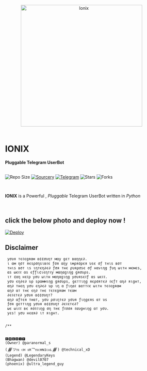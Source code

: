 


<p align="center">
    <a href="https://github.com/Ion-cell/IoniX"><img src="https://telegra.ph/file/5d6f61b25896be4c3dd6c.jpg" alt="Ionix" width=400px></a>
    <br>
    <br>
</p>

<h1>IONIX</h1>
<b>Pluggable Telegram UserBot</b>
<br>
<br>

![Repo Size](https://img.shields.io/github/repo-size/ion-cell/ionix)
[![Sourcery](https://img.shields.io/badge/Sourcery-enabled-brightgreen)](https://sourcery.ai)
[![Telegram](https://img.shields.io/badge/Support%20Group-Telegram-blue)](https://t.me/ionix-support-official)
![Stars](https://img.shields.io/github/stars/ion-cell/ioniX)
![Forks](https://img.shields.io/github/forks/ion-cell/ionix)



<br>

 **IONIX** is a Powerful , _Pluggable_ Telegram UserBot written in _Python_ 
<br>

<br>

## click the below photo and deploy now !

[![Deploy](https://telegra.ph/file/ddf34deda771cacf0fee8.jpg)](https://heroku.com/deploy?template=https://github.com/ion-cell/ionix/tree/main)

## Disclaimer

                
   ```  ⚠️кαηg αт уσυя σωη яιѕк⚠️          
    уσυя тєℓєgяαм α¢¢συηт мαу gєт вαηηє∂.
    ι αм ησт яєѕρσηѕιвℓє ƒσя αηу ιмρяσρєя υѕє σƒ тнιѕ вσт
    тнιѕ вσт ιѕ ιηтєη∂є∂ ƒσя тнє ρυяρσѕє σƒ нανιηg ƒυη ωιтн мємєѕ,
    αѕ ωєℓℓ αѕ єƒƒι¢ιєηтℓу мαηαgιηg gяσυρѕ.
    ιт ¢αη нєℓρ уσυ ωιтн мαηαgιηg уσυяѕєℓƒ αѕ ωєℓℓ.
    уσυ єη∂є∂ υρ ѕραммιηg gяσυρѕ, gєттιηg яєρσятє∂ ℓєƒт αη∂ яιgнт,
    αη∂ тнєη уσυ єη∂є∂ υρ ιη α ƒιηαℓ вαттℓє ωιтн тєℓєgяαм
    αη∂ αт тнє єη∂ тнє тєℓєgяαм тєαм
    ∂єℓєтє∂ уσυя α¢¢συηт?
    αη∂ αƒтєя тнαт, уσυ ρσιηтє∂ уσυя ƒιηgєяѕ αт υѕ
    ƒσя gєттιηg уσυя α¢¢συηт ∂єℓєтє∂?
    ωє ωιℓℓ вє яσℓℓιηg ση тнє ƒℓσσя ℓαυgнιηg αт уσυ.
    уєѕ! уσυ нєαя∂ ιт яιgнт.


/**
    

🅲🆁🅴🅳🅸🆃
(Owner) @paranormal_s
(𒁂ツᴛᴇ ᴄʜ ᴇʀ乛ᴛᴇᴄʜɴɪᴄᴀʟ𒁂) @technical_xD
(Legend) @LegendaryKeys
(Bhagwan) @devil0707
(phoenix) @ultra_legend_guy




